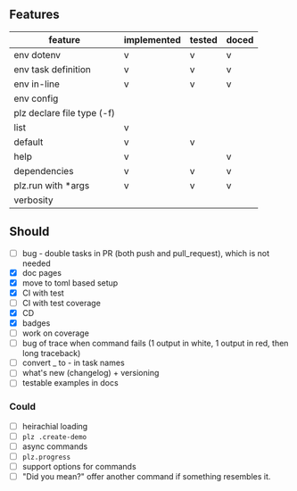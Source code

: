 ## Features

| feature                    | implemented | tested | doced |
| -------------------------- | ----------- | ------ | ----- |
| env dotenv                 | v           | v      | v     |
| env task definition        | v           | v      | v     |
| env in-line                | v           | v      | v     |
| env config                 |             |        |       |
| plz declare file type (-f) |             |        |       |
| list                       | v           |        |       |
| default                    | v           | v      |       |
| help                       | v           |        | v     |
| dependencies               | v           | v      | v     |
| plz.run with *args         | v           | v      | v     |
| verbosity                  |             |        |       |

## Should
- [ ] bug - double tasks in PR (both push and pull_request), which is not needed
- [x] doc pages
- [x] move to toml based setup
- [x] CI with test
- [ ] CI with test coverage
- [x] CD
- [x] badges
- [ ] work on coverage
- [ ] bug of trace when command fails (1 output in white, 1 output in red, then long traceback)
- [ ] convert _ to - in task names
- [ ] what's new (changelog) + versioning
- [ ] testable examples in docs

### Could
- [ ] heirachial loading
- [ ] `plz .create-demo`
- [ ] async commands
- [ ] `plz.progress`
- [ ] support options for commands
- [ ] "Did you mean?" offer another command if something resembles it.